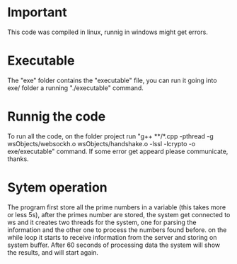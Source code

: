 # Important
This code was compiled in linux, runnig in windows might get errors.

# Executable
The "exe" folder contains the "executable" file, you can run it going into exe/ folder a running "./executable" command.

# Runnig the code
To run all the code, on the folder project run "g++ **/*.cpp -pthread -g wsObjects/websockh.o wsObjects/handshake.o -lssl -lcrypto -o exe/executable" command. If some error get appeard please communicate, thanks.

# Sytem operation
The program first store all the prime numbers in a variable (this takes more or less 5s), after the primes number are stored, the system get connected to ws and it creates two threads for the system, one for parsing the information and the other one to process the numbers found before. on the while loop it starts to receive information from the server and storing on system buffer. After 60 seconds of processing data the system will show the results, and will start again.